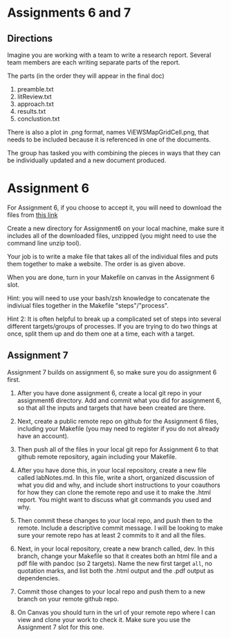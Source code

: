 # Assignments 6 and 7

## Directions
Imagine you are working with a team to write a research report. Several team members are each writing separate parts of the report. 

The parts (in the order they will appear in the final doc)

1. preamble.txt
2. litReview.txt
3. approach.txt
4. results.txt
5. conclustion.txt

There is also a plot in .png format, names ViEWSMapGridCell.png,  that needs to be included because it is referenced in one of the documents.

The group has tasked you with combining the pieces in ways that they can be individually updated and a new document produced. 

# Assignment 6

For Assignment 6, if you choose to accept it, you will need to download the files from [this link](https://github.com/colaresi/ScientificComputationAssignment67/archive/master.zip)

Create a new directory for Assignment6 on your local machine, make sure it includes all of the downloaded files, unzipped (you might need to use the command line unzip tool). 

Your job is to write a make file that takes all of the individual files and puts them together to make a website. The order is as given above. 

When you are done, turn in your Makefile on canvas in the Assignment 6 slot.

Hint: you will need to use your bash/zsh knowledge to concatenate the indiviual files together in the Makefile "steps"/"process". 

Hint 2: It is often helpful to break up a complicated set of steps into several different targets/groups of processes. If you are trying to do two things at once, split them up and do them one at a time, each with a target.

## Assignment 7

Assignment 7 builds on assignment 6, so make sure you do assignment 6 first.

1. After you have done assignment 6, create a local git repo in your assignment6 directory. Add and commit what you did for assignment 6, so that all the inputs and targets that have been created are there. 

2. Next, create a public remote repo on github for the Assignment 6 files, including your Makefile (you may need to register if you do not already have an account). 

3. Then push all of the files in your local git repo for Assignment 6 to that github remote repository, again including your Makefile. 

4. After you have done this, in your local repository, create a new file called labNotes.md.
In this file, write a short, organized discussion of what you did and why, and include short instructions to your coauthors for how they can clone the remote repo and use it to make the .html report.
You might want to discuss what git commands you used and why. 

5. Then commit these changes to your local repo, and push then to the remote.
Include a descriptive commit message. 
I will be looking to make sure your remote repo has at least 2 commits to it and all the files. 

6. Next, in your local repository, create a new branch called, dev.
In this branch, change your Makefile so that it creates both an html file and a pdf file with pandoc (so 2 targets).
Name the new first target `all`, no quotation marks, and list both the .html output and the .pdf output as dependencies. 

7. Commit those changes to your local repo and push them to a new branch on your remote github repo. 

8. On Canvas you should turn in the url of your remote repo where I can view and clone your work to check it. Make sure you use the Assignment 7 slot for this one. 

